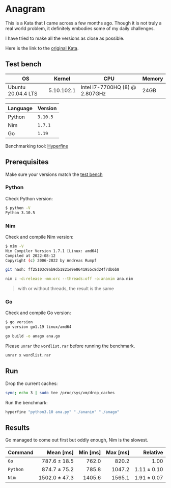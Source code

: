 # Anagram

This is a Kata that I came across a few months ago. Though it is not truly a real world problem, it definitely embodies some of my daily challenges.

I have tried to make all the versions as close as possible.

Here is the link to the [original Kata](http://codekata.com/kata/kata06-anagrams/).

## Test bench

| OS                 | Kernel     | CPU                            | Memory |
| ------------------ | ---------- | ------------------------------ | ------ |
| Ubuntu 20.04.4 LTS | 5.10.102.1 | Intel i7-7700HQ (8) @ 2.807GHz | 24GB   |

| Language | Version  |
| -------- | -------- |
| Python   | `3.10.5` |
| Nim      | `1.7.1`  |
| Go       | `1.19`   |

Benchmarking tool: [Hyperfine](https://github.com/sharkdp/hyperfine)

## Prerequisites

Make sure your versions match the [test bench](#test-bench)

### Python

Check Python version:

```bash
$ python -V
Python 3.10.5
```

### Nim

Check and compile Nim version:

```bash
$ nim -V
Nim Compiler Version 1.7.1 [Linux: amd64]
Compiled at 2022-08-12
Copyright (c) 2006-2022 by Andreas Rumpf

git hash: ff25103c9ab9d51821e9e8641955c8d24f7db6b8
```

```bash
nim c -d:release -mm:orc --threads:off -o:ananim ana.nim
```

> with or without threads, the result is the same

### Go

Check and compile Go version:

```bash
$ go version
go version go1.19 linux/amd64
```

```bash
go build -o anago ana.go
```

Please `unrar` the `wordlist.rar` before running the benchmark.

```bash
unrar x wordlist.rar
```

## Run

Drop the current caches:

```bash
sync; echo 3 | sudo tee /proc/sys/vm/drop_caches
```

Run the benchmark:

```bash
hyperfine "python3.10 ana.py" "./ananim" "./anago"
```

## Results

Go managed to come out first but oddly enough, Nim is the slowest.

| Command  |     Mean [ms] | Min [ms] | Max [ms] |    Relative |
| :------- | ------------: | -------: | -------: | ----------: |
| `Go`     |  787.6 ± 18.5 |    762.0 |    820.2 |        1.00 |
| `Python` |  874.7 ± 75.2 |    785.8 |   1047.2 | 1.11 ± 0.10 |
| `Nim`    | 1502.0 ± 47.3 |   1405.6 |   1565.1 | 1.91 ± 0.07 |
